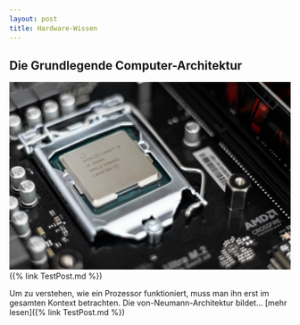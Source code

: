 ```yaml
---
layout: post
title: Hardware-Wissen
---
```


## Die Grundlegende Computer-Architektur

![Prozessor](/public/pictures/Prozessor.jpg)({% link TestPost.md %})

Um zu verstehen, wie ein Prozessor funktioniert, muss man ihn erst im gesamten Kontext betrachten. Die von-Neumann-Architektur bildet... [mehr lesen]({% link TestPost.md %})
